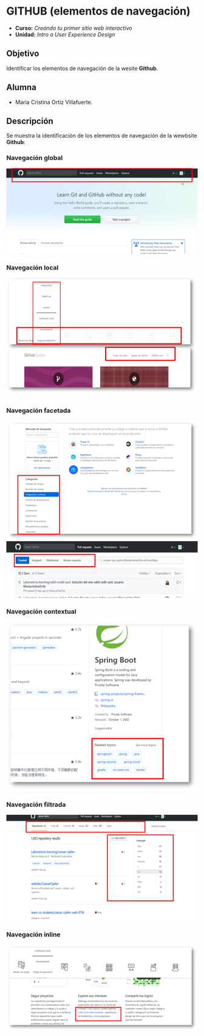 # GITHUB (elementos de navegación)

* **Curso:** _Creando tu primer sitio web interactivo_
* **Unidad:** _Intro a User Experience Design_

## Objetivo

Identificar los elementos de navegación de la wesite **Github**.


## Alumna
* Maria Cristina Ortiz Villafuerte.

## Descripción

Se muestra la identificación de los elementos de navegación de la wewbsite **Github**:

### Navegación global

![github-global](assets/docs/github-global.png)

### Navegación local

![github-local](assets/docs/github-local.png)

### Navegación facetada

![github-facetada](assets/docs/github-facetada.png)
![github-facetada](assets/docs/github-facetada1.png)

### Navegación contextual

![github-contextual](assets/docs/github-contextual.png)

### Navegación filtrada

![github-filtrada](assets/docs/githhub-filtrada.png)

### Navegación inline

![github-filtrada](assets/docs/github-inline.png)

